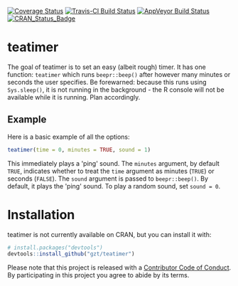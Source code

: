 <!-- README.md is generated from README.Rmd. Please edit that file -->
[![Coverage Status](http://img.shields.io/codecov/c/github/gzt/teatimer/master.svg)](https://codecov.io/github/gzt/teatimer?branch=master) [![Travis-CI Build Status](https://travis-ci.org/gzt/teatimer.svg?branch=master)](https://travis-ci.org/gzt/teatimer) [![AppVeyor Build Status](https://ci.appveyor.com/api/projects/status/github/gzt/teatimer?branch=master&svg=true)](https://ci.appveyor.com/project/gzt/teatimer) [![CRAN\_Status\_Badge](http://www.r-pkg.org/badges/version/teatimer)](https://cran.r-project.org/package=teatimer)

teatimer
========

The goal of teatimer is to set an easy (albeit rough) timer. It has one function: `teatimer` which runs `beepr::beep()` after however many minutes or seconds the user specifies. Be forewarned: because this runs using `Sys.sleep()`, it is not running in the background - the R console will not be available while it is running. Plan accordingly.

Example
-------

Here is a basic example of all the options:

``` r
teatimer(time = 0, minutes = TRUE, sound = 1)
```

This immediately plays a 'ping' sound. The `minutes` argument, by default `TRUE`, indicates whether to treat the `time` argument as minutes (`TRUE`) or seconds (`FALSE`). The `sound` argument is passed to `beepr::beep()`. By default, it plays the 'ping' sound. To play a random sound, set `sound = 0`.

Installation
============

teatimer is not currently available on CRAN, but you can install it with:

``` r
# install.packages("devtools")
devtools::install_github("gzt/teatimer")
```

Please note that this project is released with a [Contributor Code of Conduct](CONDUCT.md). By participating in this project you agree to abide by its terms.
